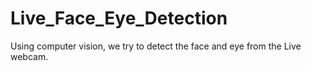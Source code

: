 # Live_Face_Eye_Detection
Using computer vision, we try to detect the face and eye from the Live webcam.
